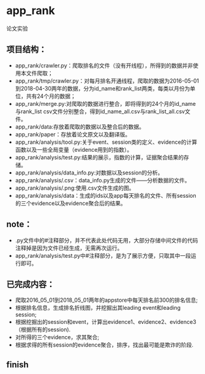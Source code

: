 ﻿# app_rank

论文实验

## 项目结构：

- app_rank/crawler.py：爬取排名的文件（没有开线程），所得到的数据并非使用本文件爬取；
- app_rank/tmp/crawler.py：对每月排名开通线程，爬取的数据为2016-05-01到2018-04-30两年的数据，分为id_name和rank_list两类，每类以月份为单位，共有24个月的数据；
- app_rank/merge.py:对爬取的数据进行整合，即将得到的24个月的id_name与rank_list csv文件分别整合，得到id_name_all.csv与rank_list_all.csv文件。
- app_rank/data:存放着爬取的数据以及整合后的数据。
- app_rank/paper：存放着论文原文以及翻译版。
- app_rank/analysis/tool.py:关于event、session类的定义、evidence的计算函数以及一些全局变量（evidence用到的指数）。
- app_rank/analysis/test.py:结果的展示，指数的计算，证据聚合结果的存储。
- app_rank/analysis/data_info.py:对数据以及session的分析。
- app_rank/analysis/.csv：data_info.py生成的文件——分析数据的文件。
- app_rank/analysis/.png:使用.csv文件生成的图。
- app_rank/analysis/data：生成的ids以及app每天排名的文件、所有session的三个evidence以及evidence聚合后的结果。

## note：
- .py文件中的#注释部分，并不代表此处代码无用，大部分存储中间文件的代码注释掉是因为文件已经生成，无需再次运行。
- app_rank/analysis/test.py中#注释部分，是为了展示方便，只取其中一段运行即可。

## 已完成内容：

- 爬取2016_05_01到2018_05_01两年的appstore中每天排名前300的排名信息;
- 根据排名信息，生成排名折线图，并挖掘出其leading event和leading session;
- 根据挖掘出的session和event，计算出evidence1、evidence2、evidence3（根据所有的session).
- 对所得的三个evidence，求其聚合;
- 根据求得的所有session的evidence聚合，排序，找出最可能是欺诈的阶段.

## finish
